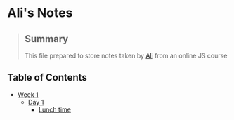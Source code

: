 # Ali's Notes

>## Summary
>This file prepared to store notes taken by [Ali](https://github.com/Alizmn) from an online JS course

## Table of Contents
* [Week 1](/Week_1)
    * [Day 1](/Week_1/Day_1)
      * [Lunch time](/Week_1/Day_1/What_should_I_Do_for_Lunch_Tips.md)
    
